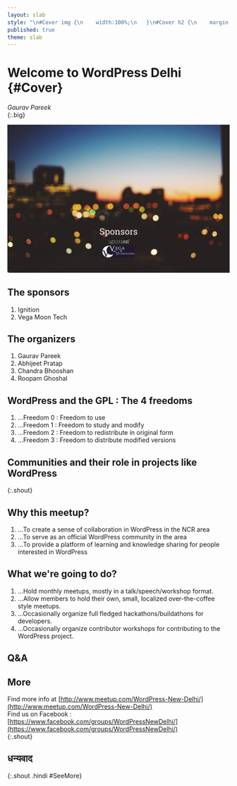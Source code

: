 ```yaml
---
layout: slab
style: "\n#Cover img {\n    width:100%;\n   }\n#Cover h2 {\n    margin:30px 0 0;\n    color:#FFF;\n    text-align:center;\n    font-size:70px;\n    }\n#Cover p {\n    margin:10px 0 0;\n    text-align:center;\n    color:#FFF;\n    font-style:italic;\n    font-size:20px;\n    }\n    #Cover p a {\n        color:#FFF;\n        }\n#Picture h2 {\n    color:#FFF;\n    }\n#SeeMore h2 {\n    font-size:100px\n    }\n#SeeMore img {\n    width:0.72em;\n    height:0.72em;\n    }\n"
published: true
theme: slab
---
```



# Welcome to WordPress Delhi {#Cover}

*Gaurav Pareek*  
{:.big}


![](pictures/coverdelhi1.jpg)
<!-- photo by Oliur Rahman, http://photos.oliur.com/ -->



## The sponsors
1. Ignition
2. Vega Moon Tech

## The organizers
1. Gaurav Pareek
2. Abhijeet Pratap
3. Chandra Bhooshan
4. Roopam Ghoshal

## WordPress and the GPL : The 4 freedoms

1. …Freedom 0 : Freedom to use
2. …Freedom 1 : Freedom to study and modify
3. …Freedom 2 : Freedom to redistribute in original form
4. …Freedom 3 : Freedom to distribute modified versions

## Communities and their role in projects like WordPress
{:.shout}

## Why this meetup?

1. …To create a sense of collaboration in WordPress in the NCR area
2. …To serve as an official WordPress community in the area
3. …To provide a platform of learning and knowledge sharing for people interested in WordPress

## What we're going to do?

1. …Hold monthly meetups, mostly in a talk/speech/workshop format.
2. …Allow members to hold their own, small, localized over-the-coffee style meetups.
3. …Occasionally organize full fledged hackathons/buildathons for developers.
4. …Occasionally organize contributor workshops for contributing to the WordPress project.


## **Q&A**

## More
Find more info at [http://www.meetup.com/WordPress-New-Delhi/](http://www.meetup.com/WordPress-New-Delhi/)  
Find us on Facebook : [https://www.facebook.com/groups/WordPressNewDelhi/](https://www.facebook.com/groups/WordPressNewDelhi/)  
{:.shout}

## धन्यवाद
{:.shout .hindi #SeeMore}
